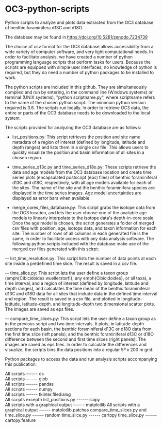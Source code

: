 # OC3-python-scripts
Python scripts to analyze and plots data extracted from the OC3 database of benthic foraminifera d13C and d18O.

The database may be found in https://doi.org/10.5281/zenodo.7234739


The choice of csv format for the OC3 database allows accessibility from a wide variety of 
computer software, and very light computational needs.
In order to facilitate analysis, we have created a number of python programming language scripts that 
perform tasks for users. Because the scripts are equipped with simple user interfaces, no knowledge
of python is required, but they do need a number of python packages to be installed to work. 

The python scripts are included in this github.
They are simultaneously compiled and run by entering, in the command line (Windows systems) or
terminal (UNIX systems), "python scriptname.py", where scriptname refers to the name of the chosen python
script. The minimum python version required is 3.6.
The scripts run locally. In order to retrieve OC3 data, the entire or parts of the OC3 database 
 needs to be downloaded to the local system. 

The scripts provided for analyzing the OC3 database are as follows:


- list_positions.py: This script retrieves the position and site name metadata of a region of interest (defined by
longitude, latitude and depth ranges) and lists them in a single csv file. This allows users to quickly visualize the position
and basin information of all sites in a chosen region. 

- time_series_d13c.py and time_series_d18o.py: These scripts retrieve the data and age models from the OC3 database
location and create time series plots (encapsulated postscript (eps) files) of benthic foraminiferal d13C and d18O, respectively, with all age models available
for each of the sites. The name of the site and the benthic foraminifera species are displayed in the time series images. 
Age model uncertainties are displayed as error bars when available.    

- merge_cores_files_database.py: This script grabs the isotope data from the OC3 location,
and lets the user choose one of the available age models to linearly interpolate to the isotope data's depth-in-core scale. 
Once the age model is chosen, the script generates a folder of merged csv files with position, age, isotope data, and taxon
information for each site. The number of rows of all columns in each generated file is the same, in order to facilitate access 
with any data analysis software. 
The following python scripts included with the database make use of the merged csv files 
generated with this scirpt: 

-- list_time_resolution.py: This script lists the number of data points at each site inside a predefined time slice. 
The result is saved in a csv file.

-- time_slice.py: This script lets the user define a taxon group 
(emph{Cibicidoides wuellerstorfi}, any emph{Cibicidoides}, or all taxa), a time interval, 
and a region of interest (defined by
longitude, latitude and depth ranges), and calculates
the time mean of the benthic foraminiferal d13C and d18O data for all sites that include data in the defined time interval and region. 
The result is saved in a csv file, and plotted in longitude-latitude, latitude-depth, and
longitude-depth two dimensional scatter plots. The images are saved as eps files.  

-- compare_time_slices.py: This script lets the user define a taxon group as in the previous script 
and two time intervals. It plots, in
latitude-depth sections for each basin, the benthic foraminiferal d13C or d18O data from the first time slice (left panels),
and the benthic foraminiferal d13C or d18O difference between the second and first time slices (right panels). 
The images are saved as eps files. In order to calculate the differences and visualize, the scripts bins the data positions
into a regular 5º x 200 m grid. 


Python packages to access the data and run analysis scripts accompanying this publication:

All scripts ------ os   
All scripts ------ glob   
All scripts ------ pandas   
All scripts ------ numpy   
All scripts ------ tkinter.filedialog   
All scripts excepth list_positions.py ------ scipy   
All scripts with a graphical output ------ matplotlib 
All scripts with a graphical output ------ matplotlib.patches 
compare_time_slices.py and time_slice.py ------ random 
time_slice.py ------ cartopy 
time_slice.py ------ cartopy.feature 




